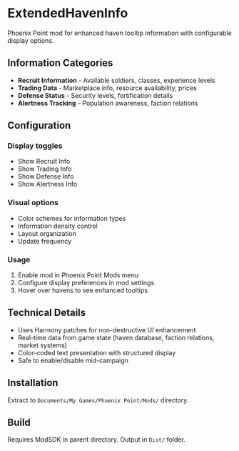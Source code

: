 # ExtendedHavenInfo

Phoenix Point mod for enhanced haven tooltip information with configurable display options.

## Information Categories

- **Recruit Information** - Available soldiers, classes, experience levels
- **Trading Data** - Marketplace info, resource availability, prices  
- **Defense Status** - Security levels, fortification details
- **Alertness Tracking** - Population awareness, faction relations

## Configuration

### Display toggles
- Show Recruit Info
- Show Trading Info  
- Show Defense Info
- Show Alertness Info

### Visual options
- Color schemes for information types
- Information density control
- Layout organization
- Update frequency

### Usage
1. Enable mod in Phoenix Point Mods menu
2. Configure display preferences in mod settings
3. Hover over havens to see enhanced tooltips

## Technical Details

- Uses Harmony patches for non-destructive UI enhancement
- Real-time data from game state (haven database, faction relations, market systems)
- Color-coded text presentation with structured display
- Safe to enable/disable mid-campaign

## Installation

Extract to `Documents/My Games/Phoenix Point/Mods/` directory.

## Build

Requires ModSDK in parent directory. Output in `Dist/` folder.